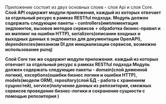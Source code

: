 Приложение состоит из двух основных слоев - слоя Api и слоя Core.
**Слой API содержит модули приложения, каждый из которых отвечает за отдельный ресурс в рамках RESTful подхода.
Модуль должен содержать следующие пакеты - controllers(имплементация эндпоинтов,
вызовов методов сервисов + обработка бизнес-правил и их маппинг на ошибки HTTP),
serializers(описание входных и выходных данных в эндпоинтах для документации OpenAPI),
dependencies(механизм DI для инициализации сервисов, возможно использование punq)**

**Слой Core так же содержит модули приложения. каждый из которых отвечает за отдельный ресурс в рамках RESTful подхода
Модуль должен содержать следующие пакеты - domain(слой доменной логики), exceptions(ошибки бизнес логики и ошибки HTTP),
models(модели ORM), repository(слой БД - работа с хранением сущностей), 
service(получение данных из репозитория, смежных сервисов проведение бизнес-логики
и сохранение сущности с помощью репозитория
)**